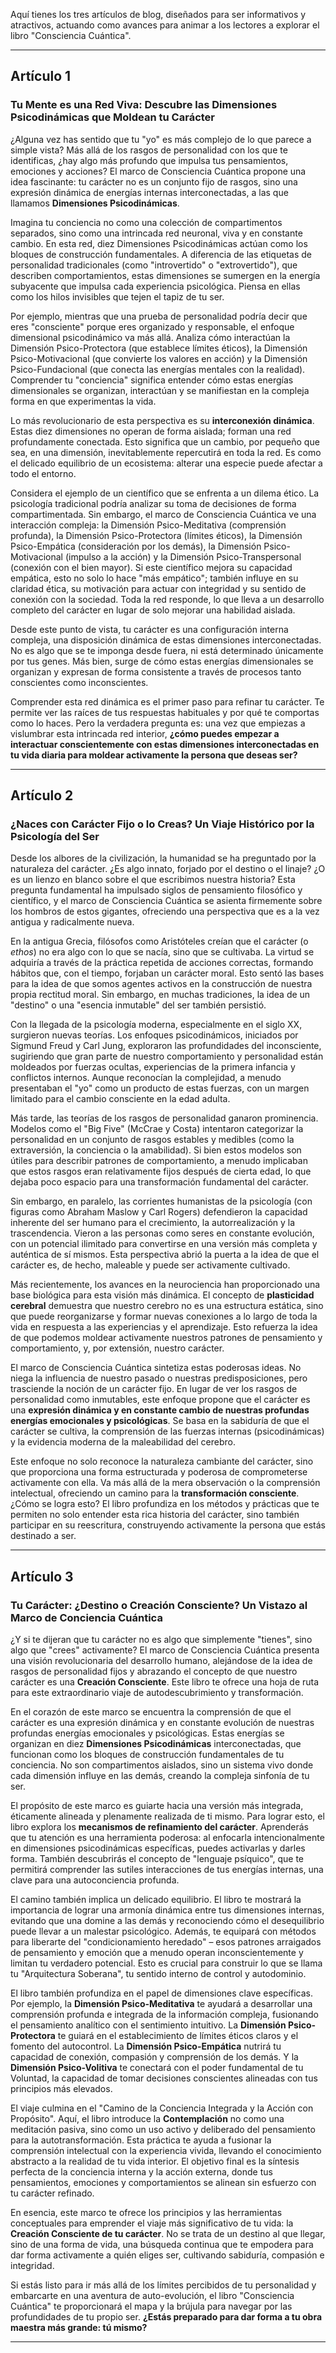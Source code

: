 Aquí tienes los tres artículos de blog, diseñados para ser informativos y atractivos, actuando como avances para animar a los lectores a explorar el libro "Consciencia Cuántica".

---

## Artículo 1

### **Tu Mente es una Red Viva: Descubre las Dimensiones Psicodinámicas que Moldean tu Carácter**

¿Alguna vez has sentido que tu "yo" es más complejo de lo que parece a simple vista? Más allá de los rasgos de personalidad con los que te identificas, ¿hay algo más profundo que impulsa tus pensamientos, emociones y acciones? El marco de Consciencia Cuántica propone una idea fascinante: tu carácter no es un conjunto fijo de rasgos, sino una expresión dinámica de energías internas interconectadas, a las que llamamos **Dimensiones Psicodinámicas**.

Imagina tu conciencia no como una colección de compartimentos separados, sino como una intrincada red neuronal, viva y en constante cambio. En esta red, diez Dimensiones Psicodinámicas actúan como los bloques de construcción fundamentales. A diferencia de las etiquetas de personalidad tradicionales (como "introvertido" o "extrovertido"), que describen comportamientos, estas dimensiones se sumergen en la energía subyacente que impulsa cada experiencia psicológica. Piensa en ellas como los hilos invisibles que tejen el tapiz de tu ser.

Por ejemplo, mientras que una prueba de personalidad podría decir que eres "consciente" porque eres organizado y responsable, el enfoque dimensional psicodinámico va más allá. Analiza cómo interactúan la Dimensión Psico-Protectora (que establece límites éticos), la Dimensión Psico-Motivacional (que convierte los valores en acción) y la Dimensión Psico-Fundacional (que conecta las energías mentales con la realidad). Comprender tu "conciencia" significa entender cómo estas energías dimensionales se organizan, interactúan y se manifiestan en la compleja forma en que experimentas la vida.

Lo más revolucionario de esta perspectiva es su **interconexión dinámica**. Estas diez dimensiones no operan de forma aislada; forman una red profundamente conectada. Esto significa que un cambio, por pequeño que sea, en una dimensión, inevitablemente repercutirá en toda la red. Es como el delicado equilibrio de un ecosistema: alterar una especie puede afectar a todo el entorno.

Considera el ejemplo de un científico que se enfrenta a un dilema ético. La psicología tradicional podría analizar su toma de decisiones de forma compartimentada. Sin embargo, el marco de Consciencia Cuántica ve una interacción compleja: la Dimensión Psico-Meditativa (comprensión profunda), la Dimensión Psico-Protectora (límites éticos), la Dimensión Psico-Empática (consideración por los demás), la Dimensión Psico-Motivacional (impulso a la acción) y la Dimensión Psico-Transpersonal (conexión con el bien mayor). Si este científico mejora su capacidad empática, esto no solo lo hace "más empático"; también influye en su claridad ética, su motivación para actuar con integridad y su sentido de conexión con la sociedad. Toda la red responde, lo que lleva a un desarrollo completo del carácter en lugar de solo mejorar una habilidad aislada.

Desde este punto de vista, tu carácter es una configuración interna compleja, una disposición dinámica de estas dimensiones interconectadas. No es algo que se te imponga desde fuera, ni está determinado únicamente por tus genes. Más bien, surge de cómo estas energías dimensionales se organizan y expresan de forma consistente a través de procesos tanto conscientes como inconscientes.

Comprender esta red dinámica es el primer paso para refinar tu carácter. Te permite ver las raíces de tus respuestas habituales y por qué te comportas como lo haces. Pero la verdadera pregunta es: una vez que empiezas a vislumbrar esta intrincada red interior, **¿cómo puedes empezar a interactuar conscientemente con estas dimensiones interconectadas en tu vida diaria para moldear activamente la persona que deseas ser?**

---

## Artículo 2

### **¿Naces con Carácter Fijo o lo Creas? Un Viaje Histórico por la Psicología del Ser**

Desde los albores de la civilización, la humanidad se ha preguntado por la naturaleza del carácter. ¿Es algo innato, forjado por el destino o el linaje? ¿O es un lienzo en blanco sobre el que escribimos nuestra historia? Esta pregunta fundamental ha impulsado siglos de pensamiento filosófico y científico, y el marco de Consciencia Cuántica se asienta firmemente sobre los hombros de estos gigantes, ofreciendo una perspectiva que es a la vez antigua y radicalmente nueva.

En la antigua Grecia, filósofos como Aristóteles creían que el carácter (o *ethos*) no era algo con lo que se nacía, sino que se cultivaba. La virtud se adquiría a través de la práctica repetida de acciones correctas, formando hábitos que, con el tiempo, forjaban un carácter moral. Esto sentó las bases para la idea de que somos agentes activos en la construcción de nuestra propia rectitud moral. Sin embargo, en muchas tradiciones, la idea de un "destino" o una "esencia inmutable" del ser también persistió.

Con la llegada de la psicología moderna, especialmente en el siglo XX, surgieron nuevas teorías. Los enfoques psicodinámicos, iniciados por Sigmund Freud y Carl Jung, exploraron las profundidades del inconsciente, sugiriendo que gran parte de nuestro comportamiento y personalidad están moldeados por fuerzas ocultas, experiencias de la primera infancia y conflictos internos. Aunque reconocían la complejidad, a menudo presentaban el "yo" como un producto de estas fuerzas, con un margen limitado para el cambio consciente en la edad adulta.

Más tarde, las teorías de los rasgos de personalidad ganaron prominencia. Modelos como el "Big Five" (McCrae y Costa) intentaron categorizar la personalidad en un conjunto de rasgos estables y medibles (como la extraversión, la conciencia o la amabilidad). Si bien estos modelos son útiles para describir patrones de comportamiento, a menudo implicaban que estos rasgos eran relativamente fijos después de cierta edad, lo que dejaba poco espacio para una transformación fundamental del carácter.

Sin embargo, en paralelo, las corrientes humanistas de la psicología (con figuras como Abraham Maslow y Carl Rogers) defendieron la capacidad inherente del ser humano para el crecimiento, la autorrealización y la trascendencia. Vieron a las personas como seres en constante evolución, con un potencial ilimitado para convertirse en una versión más completa y auténtica de sí mismos. Esta perspectiva abrió la puerta a la idea de que el carácter es, de hecho, maleable y puede ser activamente cultivado.

Más recientemente, los avances en la neurociencia han proporcionado una base biológica para esta visión más dinámica. El concepto de **plasticidad cerebral** demuestra que nuestro cerebro no es una estructura estática, sino que puede reorganizarse y formar nuevas conexiones a lo largo de toda la vida en respuesta a las experiencias y el aprendizaje. Esto refuerza la idea de que podemos moldear activamente nuestros patrones de pensamiento y comportamiento, y, por extensión, nuestro carácter.

El marco de Consciencia Cuántica sintetiza estas poderosas ideas. No niega la influencia de nuestro pasado o nuestras predisposiciones, pero trasciende la noción de un carácter fijo. En lugar de ver los rasgos de personalidad como inmutables, este enfoque propone que el carácter es una **expresión dinámica y en constante cambio de nuestras profundas energías emocionales y psicológicas**. Se basa en la sabiduría de que el carácter se cultiva, la comprensión de las fuerzas internas (psicodinámicas) y la evidencia moderna de la maleabilidad del cerebro.

Este enfoque no solo reconoce la naturaleza cambiante del carácter, sino que proporciona una forma estructurada y poderosa de comprometerse activamente con ella. Va más allá de la mera observación o la comprensión intelectual, ofreciendo un camino para la **transformación consciente**. ¿Cómo se logra esto? El libro profundiza en los métodos y prácticas que te permiten no solo entender esta rica historia del carácter, sino también participar en su reescritura, construyendo activamente la persona que estás destinado a ser.

---

## Artículo 3

### **Tu Carácter: ¿Destino o Creación Consciente? Un Vistazo al Marco de Conciencia Cuántica**

¿Y si te dijeran que tu carácter no es algo que simplemente "tienes", sino algo que "crees" activamente? El marco de Consciencia Cuántica presenta una visión revolucionaria del desarrollo humano, alejándose de la idea de rasgos de personalidad fijos y abrazando el concepto de que nuestro carácter es una **Creación Consciente**. Este libro te ofrece una hoja de ruta para este extraordinario viaje de autodescubrimiento y transformación.

En el corazón de este marco se encuentra la comprensión de que el carácter es una expresión dinámica y en constante evolución de nuestras profundas energías emocionales y psicológicas. Estas energías se organizan en diez **Dimensiones Psicodinámicas** interconectadas, que funcionan como los bloques de construcción fundamentales de tu conciencia. No son compartimentos aislados, sino un sistema vivo donde cada dimensión influye en las demás, creando la compleja sinfonía de tu ser.

El propósito de este marco es guiarte hacia una versión más integrada, éticamente alineada y plenamente realizada de ti mismo. Para lograr esto, el libro explora los **mecanismos de refinamiento del carácter**. Aprenderás que tu atención es una herramienta poderosa: al enfocarla intencionalmente en dimensiones psicodinámicas específicas, puedes activarlas y darles forma. También descubrirás el concepto de "lenguaje psíquico", que te permitirá comprender las sutiles interacciones de tus energías internas, una clave para una autoconciencia profunda.

El camino también implica un delicado equilibrio. El libro te mostrará la importancia de lograr una armonía dinámica entre tus dimensiones internas, evitando que una domine a las demás y reconociendo cómo el desequilibrio puede llevar a un malestar psicológico. Además, te equipará con métodos para liberarte del "condicionamiento heredado" – esos patrones arraigados de pensamiento y emoción que a menudo operan inconscientemente y limitan tu verdadero potencial. Esto es crucial para construir lo que se llama tu "Arquitectura Soberana", tu sentido interno de control y autodominio.

El libro también profundiza en el papel de dimensiones clave específicas. Por ejemplo, la **Dimensión Psico-Meditativa** te ayudará a desarrollar una comprensión profunda e integrada de la información compleja, fusionando el pensamiento analítico con el sentimiento intuitivo. La **Dimensión Psico-Protectora** te guiará en el establecimiento de límites éticos claros y el fomento del autocontrol. La **Dimensión Psico-Empática** nutrirá tu capacidad de conexión, compasión y comprensión de los demás. Y la **Dimensión Psico-Volitiva** te conectará con el poder fundamental de tu Voluntad, la capacidad de tomar decisiones conscientes alineadas con tus principios más elevados.

El viaje culmina en el "Camino de la Conciencia Integrada y la Acción con Propósito". Aquí, el libro introduce la **Contemplación** no como una meditación pasiva, sino como un uso activo y deliberado del pensamiento para la autotransformación. Esta práctica te ayuda a fusionar la comprensión intelectual con la experiencia vivida, llevando el conocimiento abstracto a la realidad de tu vida interior. El objetivo final es la síntesis perfecta de la conciencia interna y la acción externa, donde tus pensamientos, emociones y comportamientos se alinean sin esfuerzo con tu carácter refinado.

En esencia, este marco te ofrece los principios y las herramientas conceptuales para emprender el viaje más significativo de tu vida: la **Creación Consciente de tu carácter**. No se trata de un destino al que llegar, sino de una forma de vida, una búsqueda continua que te empodera para dar forma activamente a quién eliges ser, cultivando sabiduría, compasión e integridad.

Si estás listo para ir más allá de los límites percibidos de tu personalidad y embarcarte en una aventura de auto-evolución, el libro "Consciencia Cuántica" te proporcionará el mapa y la brújula para navegar por las profundidades de tu propio ser. **¿Estás preparado para dar forma a tu obra maestra más grande: tú mismo?**

---